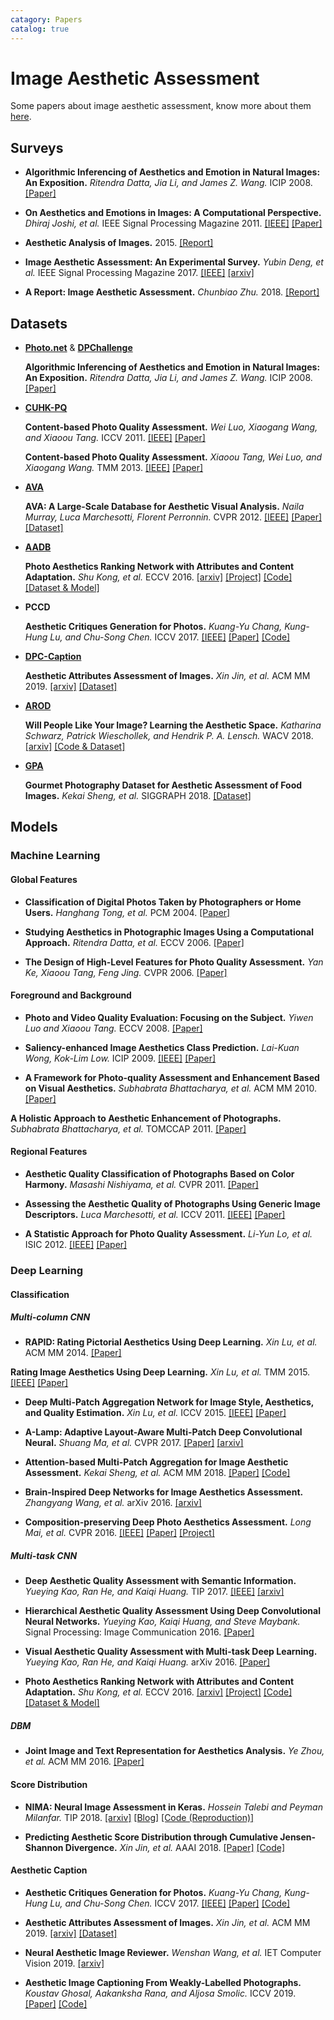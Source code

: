 ```yaml
---
catagory: Papers
catalog: true
---
```


# Image Aesthetic Assessment

Some papers about image aesthetic assessment, know more about them [here](https://renovamen.ink/2020/02/29/image-aesthetic-assessment/).

## Surveys

- **Algorithmic Inferencing of Aesthetics and Emotion in Natural Images: An Exposition.** *Ritendra Datta, Jia Li, and James Z. Wang.* ICIP 2008. [[Paper]](https://www.ri.cmu.edu/pub_files/pub4/datta_ritendra_2008_2/datta_ritendra_2008_2.pdf)

- **On Aesthetics and Emotions in Images: A Computational Perspective.** *Dhiraj Joshi, et al.* IEEE Signal Processing Magazine 2011. [[IEEE]](https://ieeexplore.ieee.org/document/5999579) [[Paper]](https://storage.googleapis.com/pub-tools-public-publication-data/pdf/37213.pdf)

- **Aesthetic Analysis of Images.** 2015. [[Report]](https://eg.uc.pt/bitstream/10316/35507/1/Aesthetic%20Analysis%20of%20Images%20Intermediate%20report.pdf)

- **Image Aesthetic Assessment: An Experimental Survey.** *Yubin Deng, et al.* IEEE Signal Processing Magazine 2017. [[IEEE]](https://ieeexplore.ieee.org/abstract/document/7974874) [[arxiv]](https://arxiv.org/pdf/1610.00838.pdf)

- **A Report: Image Aesthetic Assessment.** *Chunbiao Zhu.* 2018. [[Report]](https://www.researchgate.net/publication/325184839_A_Report_Image_Aesthetic_Assessment)


## Datasets


- [**Photo.net**](http://ritendra.weebly.com/aesthetics-datasets.html) & [**DPChallenge**](http://ritendra.weebly.com/aesthetics-datasets.html)

    **Algorithmic Inferencing of Aesthetics and Emotion in Natural Images: An Exposition.** *Ritendra Datta, Jia Li, and James Z. Wang.* ICIP 2008. [[Paper]](https://www.ri.cmu.edu/pub_files/pub4/datta_ritendra_2008_2/datta_ritendra_2008_2.pdf)

- [**CUHK-PQ**](http://mmlab.ie.cuhk.edu.hk/archive/CUHKPQ/Dataset.htm)

    **Content-based Photo Quality Assessment.** *Wei Luo, Xiaogang Wang, and Xiaoou Tang.* ICCV 2011. [[IEEE]](https://ieeexplore.ieee.org/abstract/document/6126498) [[Paper]](http://mmlab.ie.cuhk.edu.hk/archive/2011/cvpr11_WLuo_XWang_XTang.pdf)

    **Content-based Photo Quality Assessment.** *Xiaoou Tang, Wei Luo, and Xiaogang Wang.* TMM 2013. [[IEEE]](https://ieeexplore.ieee.org/document/6544270) [[Paper]](http://mmlab.ie.cuhk.edu.hk/archive/2011/cvpr11_WLuo_XWang_XTang.pdf)

- [**AVA**](https://github.com/mtobeiyf/ava_downloader)

    **AVA: A Large-Scale Database for Aesthetic Visual Analysis.** *Naila Murray, Luca Marchesotti, Florent Perronnin.* CVPR 2012. [[IEEE]](https://ieeexplore.ieee.org/document/6247954) [[Paper]](http://refbase.cvc.uab.es/files/MMP2012a.pdf) [[Dataset]](https://github.com/mtobeiyf/ava_downloader)

- [**AADB**](https://drive.google.com/open?id=0BxeylfSgpk1MOVduWGxyVlJFUHM)

    **Photo Aesthetics Ranking Network with Attributes and Content Adaptation.** *Shu Kong, et al.* ECCV 2016. [[arxiv]](https://arxiv.org/pdf/1606.01621.pdf) [[Project]](https://www.ics.uci.edu/~skong2/aesthetics.html) [[Code]](https://github.com/aimerykong/deepImageAestheticsAnalysis) [[Dataset & Model]](https://drive.google.com/open?id=0BxeylfSgpk1MOVduWGxyVlJFUHM)

- **PCCD**

    **Aesthetic Critiques Generation for Photos.** *Kuang-Yu Chang, Kung-Hung Lu, and Chu-Song Chen.* ICCV 2017. [[IEEE]](https://ieeexplore.ieee.org/document/8237642) [[Paper]](https://www.iis.sinica.edu.tw/~kuangyu/iccv17_aesthetic_critiques.pdf) [[Code]](https://github.com/kunghunglu/DeepPhotoCritic-ICCV17)

- [**DPC-Caption**](https://github.com/BestiVictory/DPC-Captions)

    **Aesthetic Attributes Assessment of Images.** *Xin Jin, et al.* ACM MM 2019. [[arxiv]](https://arxiv.org/pdf/1907.04983.pdf) [[Dataset]](https://github.com/BestiVictory/DPC-Captions)

- [**AROD**](https://github.com/cgtuebingen/will-people-like-your-image)

    **Will People Like Your Image? Learning the Aesthetic Space.** *Katharina Schwarz, Patrick Wieschollek, and Hendrik P. A. Lensch.* WACV 2018. [[arxiv]](https://arxiv.org/pdf/1611.05203.pdf) [[Code & Dataset]](https://github.com/cgtuebingen/will-people-like-your-image)

- [**GPA**](https://github.com/Openning07/GPA)

    **Gourmet Photography Dataset for Aesthetic Assessment of Food Images.** *Kekai Sheng, et al.* SIGGRAPH 2018. [[Dataset]](https://github.com/Openning07/GPA)


## Models

### Machine Learning

#### Global Features

- **Classification of Digital Photos Taken by Photographers or Home Users.** *Hanghang Tong, et al.* PCM 2004.
[[Paper]](http://bigeye.au.tsinghua.edu.cn/english/paper/_PCM04_tong.pdf)

- **Studying Aesthetics in Photographic Images Using a Computational Approach.** *Ritendra Datta, et al.* ECCV 2006. [[Paper]](http://infolab.stanford.edu/~wangz/project/imsearch/Aesthetics/ECCV06/datta.pdf)

- **The Design of High-Level Features for Photo Quality Assessment.** *Yan Ke, Xiaoou Tang, Feng Jing.* CVPR 2006. [[Paper]](http://www-cgi.cs.cmu.edu/~yke/photoqual/cvpr06photo.pdf)


#### Foreground and Background

- **Photo and Video Quality Evaluation: Focusing on the Subject.** *Yiwen Luo and Xiaoou Tang.* ECCV 2008. [[Paper]](http://mmlab.ie.cuhk.edu.hk/pdf/luoT_ECCV08.pdf)

- **Saliency-enhanced Image Aesthetics Class Prediction.** *Lai-Kuan Wong, Kok-Lim Low.* ICIP 2009. [[IEEE]](https://ieeexplore.ieee.org/document/5413825) [[Paper]](https://projet.liris.cnrs.fr/imagine/pub/proceedings/ICIP-2009/pdfs/0000997.pdf)

- **A Framework for Photo-quality Assessment and Enhancement Based on Visual
Aesthetics.** *Subhabrata Bhattacharya, et al.* ACM MM 2010. [[Paper]](http://www.cs.cmu.edu/~rahuls/pub/mm2010-rahuls.pdf)

 **A Holistic Approach to Aesthetic Enhancement of Photographs.** *Subhabrata Bhattacharya, et al.* TOMCCAP 2011. [[Paper]](http://www.cs.cmu.edu/~rahuls/pub/tomccap2011-rahuls.pdf)


#### Regional Features

- **Aesthetic Quality Classification of Photographs Based on Color Harmony.** *Masashi Nishiyama, et al.* CVPR 2011. [[Paper]](http://research.nii.ac.jp/~imarik/resources/papers/CVPR2012-Nishiyama.pdf)

- **Assessing the Aesthetic Quality of Photographs Using Generic Image Descriptors.** *Luca Marchesotti, et al.* ICCV 2011. [[IEEE]](https://ieeexplore.ieee.org/document/6126444) [[Paper]](http://www.tamaraberg.com/teaching/Fall_13/papers/Marchesotti2011.pdf)

- **A Statistic Approach for Photo Quality Assessment.** *Li-Yun Lo, et al.* ISIC 2012. [[IEEE]](https://ieeexplore.ieee.org/abstract/document/6449719) [[Paper]](http://www.csie.kuas.edu.tw/~jcchen/pdf/A%20Statistic%20Approach%20for%20Photo%20Quality%20Assessment%20.pdf)




### Deep Learning

#### Classification

##### Multi-column CNN

- **RAPID: Rating Pictorial Aesthetics Using Deep Learning.** *Xin Lu, et al.* ACM MM 2014. [[Paper]](http://citeseerx.ist.psu.edu/viewdoc/download?doi=10.1.1.710.1251&rep=rep1&type=pdf)

 **Rating Image Aesthetics Using Deep Learning.** *Xin Lu, et al.* TMM 2015. [[IEEE]](https://ieeexplore.ieee.org/document/7243357) [[Paper]](http://infolab.stanford.edu/~wangz/project/imsearch/Aesthetics/TMM15/lu.pdf)

- **Deep Multi-Patch Aggregation Network for Image Style, Aesthetics, and Quality Estimation.** *Xin Lu, et al.* ICCV 2015. [[IEEE]](https://ieeexplore.ieee.org/abstract/document/7410476/) [[Paper]](http://infolab.stanford.edu/~wangz/project/imsearch/Aesthetics/ICCV15/lu.pdf)

- **A-Lamp: Adaptive Layout-Aware Multi-Patch Deep Convolutional Neural.** *Shuang Ma, et al.* CVPR 2017. [[Paper]](http://openaccess.thecvf.com/content_cvpr_2017/papers/Ma_A-Lamp_Adaptive_Layout-Aware_CVPR_2017_paper.pdf) [[arxiv]](https://arxiv.org/pdf/1704.00248.pdf)

- **Attention-based Multi-Patch Aggregation for Image Aesthetic Assessment.** *Kekai Sheng, et al.* ACM MM 2018. [[Paper]](http://chongyangma.com/publications/am/2018_am_paper.pdf) [[Code]](https://github.com/Openning07/MPADA)

- **Brain-Inspired Deep Networks for Image Aesthetics Assessment.** *Zhangyang Wang, et al.* arXiv 2016. [[arxiv]](https://arxiv.org/pdf/1601.04155.pdf)

- **Composition-preserving Deep Photo Aesthetics Assessment.** *Long Mai, et al.* CVPR 2016.
[[IEEE]](https://ieeexplore.ieee.org/document/7780429) [[Paper]](https://www.cv-foundation.org/openaccess/content_cvpr_2016/papers/Mai_Composition-Preserving_Deep_Photo_CVPR_2016_paper.pdf) [[Project]](http://web.cecs.pdx.edu/~fliu/project/deep-quality/)


##### Multi-task CNN

- **Deep Aesthetic Quality Assessment with Semantic Information.** *Yueying Kao, Ran He, and Kaiqi Huang.* TIP 2017. [[IEEE]](https://ieeexplore.ieee.org/abstract/document/7814292) [[arxiv]](https://arxiv.org/pdf/1604.04970.pdf)

- **Hierarchical Aesthetic Quality Assessment Using Deep Convolutional Neural Networks.** *Yueying Kao, Kaiqi Huang, and Steve Maybank.* Signal Processing: Image Communication 2016. [[Paper]](https://core.ac.uk/download/pdf/141224862.pdf)

- **Visual Aesthetic Quality Assessment with Multi-task Deep Learning.** *Yueying Kao, Ran He, and Kaiqi Huang.* arXiv 2016. [[Paper]](https://www.researchgate.net/profile/Yueying_Kao/publication/301877404_Visual_Aesthetic_Quality_Assessment_with_Multi-task_Deep_Learning/links/573a717108ae9f741b2cad7a/Visual-Aesthetic-Quality-Assessment-with-Multi-task-Deep-Learning.pdf)

- **Photo Aesthetics Ranking Network with Attributes and Content Adaptation.** *Shu Kong, et al.* ECCV 2016. [[arxiv]](https://arxiv.org/pdf/1606.01621.pdf) [[Project]](https://www.ics.uci.edu/~skong2/aesthetics.html) [[Code]](https://github.com/aimerykong/deepImageAestheticsAnalysis) [[Dataset & Model]](https://drive.google.com/open?id=0BxeylfSgpk1MOVduWGxyVlJFUHM)


##### DBM

- **Joint Image and Text Representation for Aesthetics Analysis.** *Ye Zhou, et al.* ACM MM 2016. [[Paper]](http://infolab.stanford.edu/~wangz/project/imsearch/Aesthetics/ACMMM2016/zhou.pdf)


#### Score Distribution

- **NIMA: Neural Image Assessment in Keras.** *Hossein Talebi and Peyman Milanfar.* TIP 2018. [[arxiv]](https://arxiv.org/pdf/1709.05424.pdf) [[Blog]](https://ai.googleblog.com/2017/12/introducing-nima-neural-image-assessment.html) [[Code (Reproduction)]](https://github.com/titu1994/neural-image-assessment)

- **Predicting Aesthetic Score Distribution through Cumulative Jensen-Shannon Divergence.** *Xin Jin, et al.* AAAI 2018. [[Paper]](http://jinxin.me/downloads/papers/028-AAAI2018/ScoreDestribution.pdf) [[Code]](https://github.com/BestiVictory/CJS-CNN)


#### Aesthetic Caption

- **Aesthetic Critiques Generation for Photos.** *Kuang-Yu Chang, Kung-Hung Lu, and Chu-Song Chen.* ICCV 2017. [[IEEE]](https://ieeexplore.ieee.org/document/8237642) [[Paper]](https://www.iis.sinica.edu.tw/~kuangyu/iccv17_aesthetic_critiques.pdf) [[Code]](https://github.com/kunghunglu/DeepPhotoCritic-ICCV17)

- **Aesthetic Attributes Assessment of Images.** *Xin Jin, et al.* ACM MM 2019. [[arxiv]](https://arxiv.org/pdf/1907.04983.pdf) [[Dataset]](https://github.com/BestiVictory/DPC-Captions)

- **Neural Aesthetic Image Reviewer.** *Wenshan Wang, et al.* IET Computer Vision 2019. [[arxiv]](https://arxiv.org/pdf/1802.10240.pdf)

- **Aesthetic Image Captioning From Weakly-Labelled Photographs.** *Koustav Ghosal, Aakanksha Rana, and Aljosa Smolic.* ICCV 2019. [[Paper]](http://openaccess.thecvf.com/content_ICCVW_2019/papers/CROMOL/Ghosal_Aesthetic_Image_Captioning_From_Weakly-Labelled_Photographs_ICCVW_2019_paper.pdf) [[Code]](https://github.com/V-Sense/Aesthetic-Image-Captioning-ICCVW-2019)